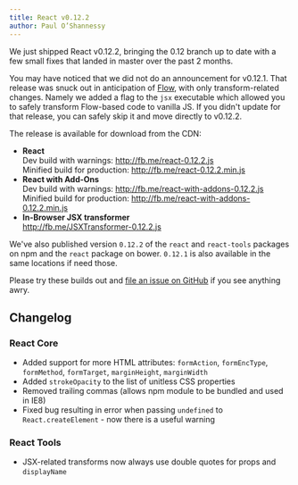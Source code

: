 ```yaml
---
title: React v0.12.2
author: Paul O’Shannessy
---
```


We just shipped React v0.12.2, bringing the 0.12 branch up to date with a few small fixes that landed in master over the past 2 months.

You may have noticed that we did not do an announcement for v0.12.1. That release was snuck out in anticipation of [Flow](http://flowtype.org/), with only transform-related changes. Namely we added a flag to the `jsx` executable which allowed you to safely transform Flow-based code to vanilla JS. If you didn't update for that release, you can safely skip it and move directly to v0.12.2.

The release is available for download from the CDN:

* **React**  
  Dev build with warnings: <http://fb.me/react-0.12.2.js>  
  Minified build for production: <http://fb.me/react-0.12.2.min.js>  
* **React with Add-Ons**  
  Dev build with warnings: <http://fb.me/react-with-addons-0.12.2.js>  
  Minified build for production: <http://fb.me/react-with-addons-0.12.2.min.js>  
* **In-Browser JSX transformer**  
  <http://fb.me/JSXTransformer-0.12.2.js>

We've also published version `0.12.2` of the `react` and `react-tools` packages on npm and the `react` package on bower. `0.12.1` is also available in the same locations if need those.

Please try these builds out and [file an issue on GitHub](https://github.com/facebook/react/issues/new) if you see anything awry.

## Changelog

### React Core

* Added support for more HTML attributes: `formAction`, `formEncType`, `formMethod`, `formTarget`, `marginHeight`, `marginWidth`
* Added `strokeOpacity` to the list of unitless CSS properties
* Removed trailing commas (allows npm module to be bundled and used in IE8)
* Fixed bug resulting in error when passing `undefined` to `React.createElement` - now there is a useful warning

### React Tools

* JSX-related transforms now always use double quotes for props and `displayName`

